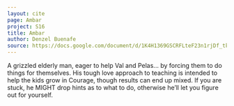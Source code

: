 ```yaml
---
layout: cite
page: Ambar
project: S16
title: Ambar
author: Denzel Buenafe
source: https://docs.google.com/document/d/1K4H1369GSCRFLteF23n1rjDf_tke8aqb4F7cfBas3RI/edit?usp=sharing
---
```

A grizzled elderly man, eager to help Val and Pelas... by forcing them to do things for themselves. His tough love approach to teaching is intended to help the kids grow in Courage, though results can end up mixed. If you are stuck, he MIGHT drop hints as to what to do, otherwise he’ll let you figure out for yourself.
